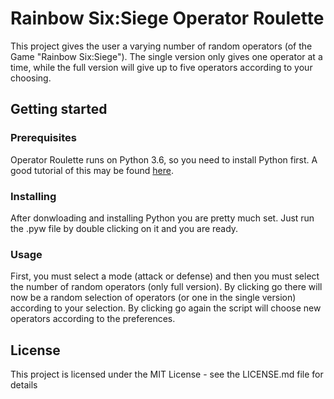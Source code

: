 # Rainbow Six:Siege Operator Roulette
This project gives the user a varying number of random operators (of the Game "Rainbow Six:Siege"). The single version only gives one operator at a time, while the full version will give up to five operators according to your choosing.
## Getting started
### Prerequisites
Operator Roulette runs on Python 3.6, so you need to install Python first. A good tutorial of this may be found [here](https://wiki.python.org/moin/BeginnersGuide/Download).
### Installing
After donwloading and installing Python you are pretty much set. Just run the .pyw file by double clicking on it and you are ready.
### Usage
First, you must select a mode (attack or defense) and then you must select the number of random operators (only full version). By clicking go there will now be a random selection of operators (or one in the single version) according to your selection. By clicking go again the script will choose new operators according to the preferences.
## License
This project is licensed under the MIT License - see the LICENSE.md file for details
